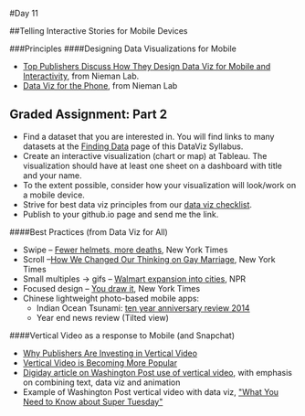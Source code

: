 #Day 11

##Telling Interactive Stories for Mobile Devices

###Principles
####Designing Data Visualizations for Mobile

- [Top Publishers Discuss How They Design Data Viz for Mobile and Interactivity](http://www.niemanlab.org/2016/03/small-screens-full-art-despite-their-size-smartphones-open-up-new-opportunities-for-interactives/), from Nieman Lab.
- [Data Viz for the Phone](http://www.niemanlab.org/2014/07/data-visualization-is-good-data-visualization-that-works-on-your-phone-is-better/), from Nieman Lab

## Graded Assignment: Part 2
- Find a dataset that you are interested in. You will find links to many datasets at the [Finding Data](https://github.com/jacklule/DataViz-Syllabus/blob/master/Finding%20Data.md) page of this DataViz Syllabus.
- Create an interactive visualization (chart or map) at Tableau. The visualization should have at least one sheet on a dashboard with title and your name.
- To the extent possible, consider how your visualization will look/work on a mobile device.
- Strive for best data viz principles from our [data viz checklist](http://stephanieevergreen.com/wp-content/uploads/2014/05/DataVizChecklist_May2014.pdf).
- Publish to your github.io page and send me the link.

####Best Practices (from Data Viz for All)
- Swipe – [Fewer helmets, more deaths](http://www.nytimes.com/interactive/2014/03/31/science/motorcycle-helmet-laws.html?_r=1), New York Times
- Scroll –[How We Changed Our Thinking on Gay Marriage](http://nyti.ms/1QTzIwn), New York Times
- Small multiples → gifs – [Walmart expansion into  cities](http://www.npr.org/2015/04/01/396757476/the-neighborhood-wal-mart-a-blessing-or-a-curse), NPR
- Focused design – [You draw it](http://www.nytimes.com/interactive/2015/05/28/upshot/you-draw-it-how-family-income-affects-childrens-college-chances.html?abt=0002&abg=1&_r=1), New York Times
- Chinese lightweight photo-based mobile apps:
  - Indian Ocean Tsunami: [ten year anniversary review 2014](http://image.thepaper.cn/html/zt/2014/ynhx/index.html)
  - Year end news review (Tilted view)

####Vertical Video as a response to Mobile (and Snapchat)
- [Why Publishers Are Investing in Vertical Video](https://www.themediabriefing.com/article/vertical-thinking-why-publishers-are-investing-in-vertical-video)
- [Vertical Video is Becoming More Popular](http://www.niemanlab.org/2016/02/vertical-video-is-becoming-more-popular-but-theres-no-consensus-on-the-best-way-to-make-it/?relatedstory)
- [Digiday article on Washington Post use of vertical video](http://digiday.com/publishers/fight-washington-post-embracing-vertical-video/), with emphasis on combining text, data viz and animation
- Example of Washington Post vertical video with data viz, ["What You Need to Know about Super Tuesday"](https://www.washingtonpost.com/video/politics/what-you-need-to-know-about-super-tuesday/2016/02/26/50158184-dcb2-11e5-8210-f0bd8de915f6_video.html)



